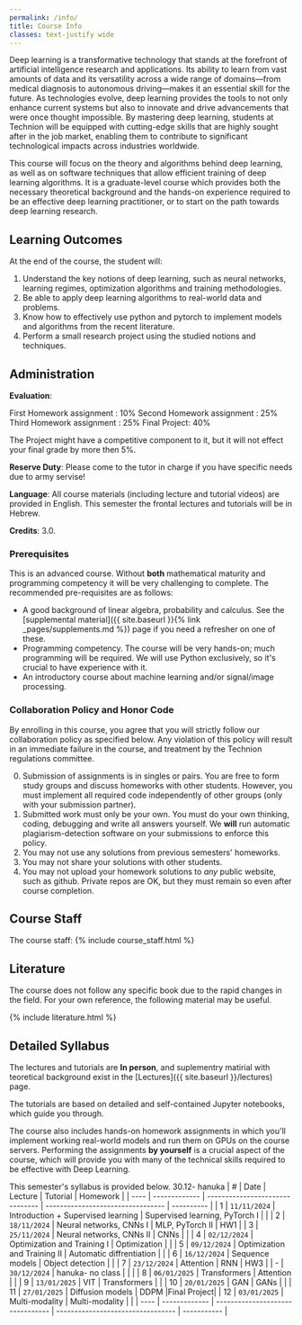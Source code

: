 ```yaml
---
permalink: /info/
title: Course Info
classes: text-justify wide
---
```


Deep learning is a transformative technology that stands at the forefront of artificial intelligence research and applications. Its ability to learn from vast amounts of data and its versatility across a wide range of domains—from medical diagnosis to autonomous driving—makes it an essential skill for the future. As technologies evolve, deep learning provides the tools to not only enhance current systems but also to innovate and drive advancements that were once thought impossible. By mastering deep learning, students at Technion will be equipped with cutting-edge skills that are highly sought after in the job market, enabling them to contribute to significant technological impacts across industries worldwide.

This course will focus on the theory and algorithms behind deep learning, as
well as on software techniques that allow efficient training of
deep learning algorithms. It is a graduate-level course which provides both the
necessary theoretical background and the hands-on experience required to be an
effective deep learning practitioner, or to start on the path towards deep
learning research.

## Learning Outcomes

At the end of the course, the student will:

1.	Understand the key notions of deep learning, such as neural networks,
    learning regimes, optimization algorithms and training methodologies.
1.  Be able to apply deep learning algorithms to real-world data and problems.
1.	Know how to effectively use python and pytorch to implement models and
    algorithms from the recent literature.
1.	Perform a small research project using the studied notions and techniques.


## Administration

**Evaluation**: 

First Homework assignment : 10% 
Second Homework assignment : 25%
Third Homework assignment : 25%
Final Project: 40%

The Project might have a competitive component to it, but it will not effect your final grade by more then 5%.

**Reserve Duty**: Please come to the tutor in charge if you have specific needs due to army servise!

**Language**: All course materials (including lecture and tutorial videos) are provided in English.
This semester the frontal lectures and tutorials will be in Hebrew.

**Credits**: 3.0.

### Prerequisites

This is an advanced course. Without **both** mathematical maturity and
programming competency it will be very challenging to complete.
The recommended pre-requisites are as follows:

- A good background of linear algebra, probability and calculus. See the
  [supplemental material]({{ site.baseurl }}{% link _pages/supplements.md %})
  page if you need a refresher on one of these.
- Programming competency. The course will be very hands-on; much programming
  will be required.  We will use Python exclusively, so it's crucial to have
  experience with it.
- An introductory course about machine learning and/or signal/image processing.

### Collaboration Policy and Honor Code

By enrolling in this course, you agree that you will strictly follow our
collaboration policy as specified below. Any violation of this policy will
result in an immediate failure in the course, and treatment by the Technion
regulations committee.

0. Submission of assignments is in singles or pairs.
   You are free to form study groups and discuss homeworks with other students.
   However, you must implement all required code independently of other groups
   (only with your submission partner).
1. Submitted work must only be your own. You must do your own thinking,
   coding, debugging and write all answers yourself. We **will** run automatic
   plagiarism-detection software on your submissions to enforce this policy.
3. You may not use any solutions from previous semesters' homeworks.
4. You may not share your solutions with other students.
5. You may not upload your homework solutions to *any* public website, such as
   github. Private repos are OK, but they must remain so even after course completion.

## Course Staff
The course staff:
{% include course_staff.html %}

## Literature

The course does not follow any specific book due to the rapid changes in the field.
For your own reference, the following material may be useful.

{% include literature.html %}

## Detailed Syllabus


The lectures and tutorials are **In person**, and suplementry matirial with teoretical background 
exist in the [Lectures]({{ site.baseurl }}/lectures) page.

The tutorials are based on detailed and self-contained Jupyter notebooks, which guide you through.

The course also includes hands-on homework assignments in which you'll
implement working real-world models and run them on GPUs on the course servers.
Performing the assignments **by yourself**  is a crucial aspect of the course, which
will provide you with many of the technical skills required to be effective
with Deep Learning.

This semester's syllabus is provided below. 
30.12- hanuka
| #    | Date             | Lecture                             | Tutorial                          | Homework    |
| ---- | -------------    | -------------------------------     | --------------------------------- | ----------  |
| 1    | `11/11/2024`     | Introduction + Supervised learning  | Supervised learning, PyTorch I 	  |             |
| 2    | `18/11/2024`     | Neural networks, CNNs I             | MLP, PyTorch II                   |    HW1      |
| 3    | `25/11/2024`     | Neural networks, CNNs II            | CNNs                              |             |
| 4    | `02/12/2024`     | Optimization and Training I         | Optimization                      |             |
| 5    | `09/12/2024`     | Optimization and Training II        | Automatic diffrentiation        	|             |
| 6    | `16/12/2024`     | Sequence models                     | Object detection				        	|             |
| 7    | `23/12/2024`     | Attention                           | RNN			    				              |    HW3      |
| -    | `30/12/2024`     | hanuka- no class  	                |                            		    |             |
| 8    | `06/01/2025`     | Transformers  	                    | Attention                 		    |             |
| 9    | `13/01/2025`     | VIT       		           			      | Transformers	           		      |             |
| 10   | `20/01/2025`     | GAN                                 | GANs			                      	|             |
| 11   | `27/01/2025`     | Diffusion models                    | DDPM	                   	      	|Final Project|
| 12   | `03/01/2025`     | Multi-modality                      | Multi-modality                    |             | 
| ---- | -------------    | --------------------------------    | --------------------------------- | ----------- |


